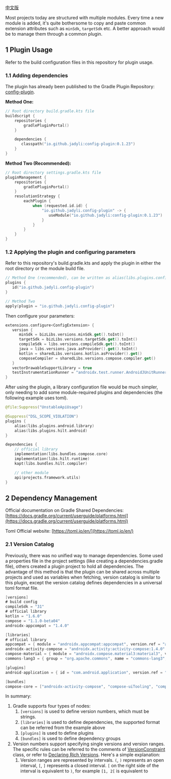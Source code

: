 [中文版](https://juejin.cn/post/7041958178682044447)

Most projects today are structured with multiple modules. Every time a new module is added, it's quite bothersome to copy and paste common extension attributes such as `minSdk`, `targetSdk` etc. A better approach would be to manage them through a common plugin.

## 1 Plugin Usage

Refer to the build configuration files in this repository for plugin usage.

### 1.1 Adding dependencies

The plugin has already been published to the Gradle Plugin Repository: [config-plugin](https://plugins.gradle.org/plugin/io.github.jadyli.config-plugin).

**Method One:**

```kotlin
// Root directory build.gradle.kts file
buildscript {
    repositories {
        gradlePluginPortal()
    }

    dependencies {
       classpath("io.github.jadyli:config-plugin:0.1.23")
    }
}
```

**Method Two (Recommended):**

```kotlin
// Root directory settings.gradle.kts file
pluginManagement {
    repositories {
        gradlePluginPortal()
    }
    resolutionStrategy {
        eachPlugin {
            when (requested.id.id) {
                "io.github.jadyli.config-plugin" -> {
                   useModule("io.github.jadyli:config-plugin:0.1.23")
                }
            }
        }
    }
}
```

### 1.2 Applying the plugin and configuring parameters

Refer to this repository's build.gradle.kts and apply the plugin in either the root directory or the module build file.

```kotlin
// Method One (recommended), can be written as alias(libs.plugins.config.plugin) with version catalog 
plugins {
   id("io.github.jadyli.config-plugin")
}

// Method Two
apply(plugin = "io.github.jadyli.config-plugin")
```

Then configure your parameters:

```kotlin
extensions.configure<ConfigExtension> {
   version {
      minSdk = bizLibs.versions.minSdk.get().toInt()
      targetSdk = bizLibs.versions.targetSdk.get().toInt()
      compileSdk = libs.versions.compileSdk.get().toInt()
      java = libs.versions.java.asProvider().get().toInt()
      kotlin = sharedLibs.versions.kotlin.asProvider().get()
      composeCompiler = sharedLibs.versions.compose.compiler.get()
   }
   vectorDrawableSupportLibrary = true
   testInstrumentationRunner = "androidx.test.runner.AndroidJUnitRunner"
}
```

After using the plugin, a library configuration file would be much simpler, only needing to add some module-required plugins and dependencies (the following example uses toml).

```kotlin
@file:Suppress("UnstableApiUsage")

@Suppress("DSL_SCOPE_VIOLATION")
plugins {
    alias(libs.plugins.android.library)
    alias(libs.plugins.hilt.android)
}

dependencies {
    // official library
    implementation(libs.bundles.compose.core)
    implementation(libs.hilt.runtime)
    kapt(libs.bundles.hilt.compiler)

    // other module
    api(projects.framework.utils)
}
```

## 2 Dependency Management

Official documentation on Gradle Shared Dependencies: [https://docs.gradle.org/current/userguide/platforms.html](https://docs.gradle.org/current/userguide/platforms.html)

Toml Official website: [https://toml.io/en/](https://toml.io/en/)

### 2.1 Version Catalog

Previously, there was no unified way to manage dependencies. Some used a properties file in the project settings (like creating a dependencies.gradle file), others created a plugin project to hold all dependencies. The advantage of this method is that the plugin can be shared across multiple projects and used as variables when fetching, version catalog is similar to this plugin, except the version catalog defines dependencies in a universal toml format file.

```kotlin
[versions]
# build config
compileSdk = "31"
# official library
kotlin = "1.6.0"
compose = "1.1.0-beta04"
androidx-appcompat = "1.4.0"

[libraries]
# official library
appcompat = { module = "androidx.appcompat:appcompat", version.ref = "androidx-appcompat" }
androidx-activity-compose = "androidx.activity:activity-compose:1.4.0"
compose-material = { module = "androidx.compose.material3:material3", version = "1.0.0-alpha02" }
commons-lang3 = { group = "org.apache.commons", name = "commons-lang3", version = { strictly = "[3.8, 4.0[", prefer="3.9" } }

[plugins]
android-application = { id = "com.android.application", version.ref = "android-plugin" }

[bundles]
compose-core = ["androidx-activity-compose", "compose-uiTooling", "compose-material"]
```

In summary:

1. Gradle supports four types of nodes:
   1. `[versions]` is used to define version numbers, which must be strings.
   2. `[libraries]` is used to define dependencies, the supported format can be referred from the example above
   3. `[plugins]` is used to define plugins
   4. `[bundles]` is used to define dependency groups
2. Version numbers support specifying single versions and version ranges. The specific rules can be referred to the comments of [VersionConstraint](https://docs.gradle.org/current/javadoc/org/gradle/api/artifacts/VersionConstraint.html) class, or refer to [Declaring Rich Versions](https://docs.gradle.org/current/userguide/rich_versions.html#rich-version-constraints). Here's a simple explanation:
   1. Version ranges are represented by intervals. `(`, `)` represents an open interval, `[`, `]` represents a closed interval. `[` on the right side of the interval is equivalent to `)`, for example `[1, 2[` is equivalent to

